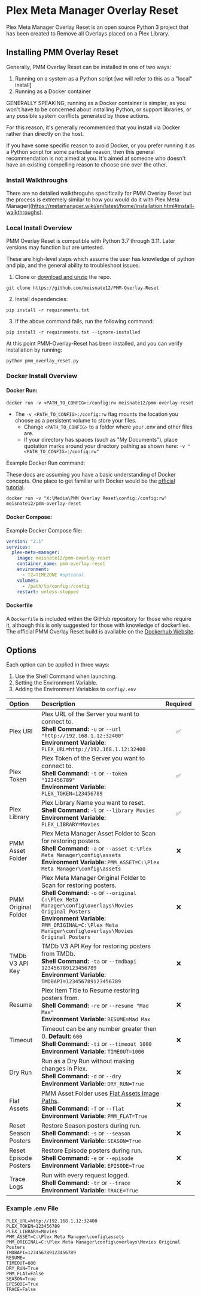 # Plex Meta Manager Overlay Reset

Plex Meta Manager Overlay Reset is an open source Python 3 project that has been created to Remove all Overlays placed on a Plex Library.

## Installing PMM Overlay Reset

Generally, PMM Overlay Reset can be installed in one of two ways:

1. Running on a system as a Python script [we will refer to this as a "local" install]
2. Running as a Docker container

GENERALLY SPEAKING, running as a Docker container is simpler, as you won't have to be concerned about installing Python, or support libraries, or any possible system conflicts generated by those actions.

For this reason, it's generally recommended that you install via Docker rather than directly on the host.

If you have some specific reason to avoid Docker, or you prefer running it as a Python script for some particular reason, then this general recommendation is not aimed at you.  It's aimed at someone who doesn't have an existing compelling reason to choose one over the other.

### Install Walkthroughs

There are no detailed walkthroguhs specifically for PMM Overlay Reset but the process is extremely similar to how you would do it with Plex Meta Manager](https://metamanager.wiki/en/latest/home/installation.html#install-walkthroughs).

### Local Install Overview

PMM Overlay Reset is compatible with Python 3.7 through 3.11. Later versions may function but are untested.

These are high-level steps which assume the user has knowledge of python and pip, and the general ability to troubleshoot issues. 

1. Clone or [download and unzip](https://github.com/meisnate12/PMM-Overlay-Reset/archive/refs/heads/master.zip) the repo.

```shell
git clone https://github.com/meisnate12/PMM-Overlay-Reset
```
2. Install dependencies:

```shell
pip install -r requirements.txt
```

3. If the above command fails, run the following command:

```shell
pip install -r requirements.txt --ignore-installed
```

At this point PMM-Overlay-Reset has been installed, and you can verify installation by running:

```shell
python pmm_overlay_reset.py
```

### Docker Install Overview

#### Docker Run:

```shell
docker run -v <PATH_TO_CONFIG>:/config:rw meisnate12/pmm-overlay-reset
```
* The `-v <PATH_TO_CONFIG>:/config:rw` flag mounts the location you choose as a persistent volume to store your files.
  * Change `<PATH_TO_CONFIG>` to a folder where your .env and other files are.
  * If your directory has spaces (such as "My Documents"), place quotation marks around your directory pathing as shown here: `-v "<PATH_TO_CONFIG>:/config:rw"`

Example Docker Run command:

These docs are assuming you have a basic understanding of Docker concepts.  One place to get familiar with Docker would be the [official tutorial](https://www.docker.com/101-tutorial/).

```shell
docker run -v "X:\Media\PMM Overlay Reset\config:/config:rw" meisnate12/pmm-overlay-reset
```

#### Docker Compose:

Example Docker Compose file:
```yaml
version: "2.1"
services:
  plex-meta-manager:
    image: meisnate12/pmm-overlay-reset
    container_name: pmm-overlay-reset
    environment:
      - TZ=TIMEZONE #optional
    volumes:
      - /path/to/config:/config
    restart: unless-stopped
```

#### Dockerfile

A `Dockerfile` is included within the GitHub repository for those who require it, although this is only suggested for those with knowledge of dockerfiles. The official PMM Overlay Reset build is available on the [Dockerhub Website](https://hub.docker.com/r/meisnate12/pmm-overlay-reset).

## Options

Each option can be applied in three ways:

1. Use the Shell Command when launching.
2. Setting the Environment Variable.
3. Adding the Environment Variables to `config/.env` 

| Option                | Description                                                                                                                                                                                                                                                                       | Required |
|:----------------------|:----------------------------------------------------------------------------------------------------------------------------------------------------------------------------------------------------------------------------------------------------------------------------------|:--------:|
| Plex URl              | Plex URL of the Server you want to connect to.<br>**Shell Command:** `-u` or `--url "http://192.168.1.12:32400"`<br>**Environment Variable:** `PLEX_URL=http://192.168.1.12:32400`                                                                                                | &#9989;  |
| Plex Token            | Plex Token of the Server you want to connect to.<br>**Shell Command:** `-t` or `--token "123456789"`<br>**Environment Variable:** `PLEX_TOKEN=123456789`                                                                                                                          | &#9989;  |
| Plex Library          | Plex Library Name you want to reset.<br>**Shell Command:** `-l` or `--library Movies`<br>**Environment Variable:** `PLEX_LIBRARY=Movies`                                                                                                                                          | &#9989;  |
| PMM Asset Folder      | Plex Meta Manager Asset Folder to Scan for restoring posters.<br>**Shell Command:** `-a` or `--asset C:\Plex Meta Manager\config\assets`<br>**Environment Variable:** `PMM_ASSET=C:\Plex Meta Manager\config\assets`                                                              | &#10060; |
| PMM Original Folder   | Plex Meta Manager Original Folder to Scan for restoring posters.<br>**Shell Command:** `-o` or `--original C:\Plex Meta Manager\config\overlays\Movies Original Posters`<br>**Environment Variable:** `PMM_ORIGINAL=C:\Plex Meta Manager\config\overlays\Movies Original Posters` | &#10060; |
| TMDb V3 API Key       | TMDb V3 API Key for restoring posters from TMDb.<br>**Shell Command:** `-ta` or `--tmdbapi 123456789123456789`<br>**Environment Variable:** `TMDBAPI=123456789123456789`                                                                                                          | &#10060; |
| Resume                | Plex Item Title to Resume restoring posters from.<br>**Shell Command:** `-re` or `--resume "Mad Max"`<br>**Environment Variable:** `RESUME=Mad Max`                                                                                                                               | &#10060; |
| Timeout               | Timeout can be any number greater then 0. **Default:** `600`<br>**Shell Command:** `-ti` or `--timeout 1000`<br>**Environment Variable:** `TIMEOUT=1000`                                                                                                                          | &#10060; |
| Dry Run               | Run as a Dry Run without making changes in Plex.<br>**Shell Command:** `-d` or `--dry`<br>**Environment Variable:** `DRY_RUN=True`                                                                                                                                                | &#10060; |
| Flat Assets           | PMM Asset Folder uses [Flat Assets Image Paths](https://metamanager.wiki/en/latest/home/guides/assets.html#asset-naming).<br>**Shell Command:** `-f` or `--flat`<br>**Environment Variable:** `PMM_FLAT=True`                                                                     | &#10060; |
| Reset Season Posters  | Restore Season posters during run.<br>**Shell Command:** `-s` or `--season`<br>**Environment Variable:** `SEASON=True`                                                                                                                                                            | &#10060; |
| Reset Episode Posters | Restore Episode posters during run.<br>**Shell Command:** `-e` or `--episode`<br>**Environment Variable:** `EPISODE=True`                                                                                                                                                         | &#10060; |
| Trace Logs            | Run with every request logged.<br>**Shell Command:** `-tr` or `--trace`<br>**Environment Variable:** `TRACE=True`                                                                                                                                                                 | &#10060; |


### Example .env File
```
PLEX_URL=http://192.168.1.12:32400
PLEX_TOKEN=123456789
PLEX_LIBRARY=Movies
PMM_ASSET=C:\Plex Meta Manager\config\assets
PMM_ORIGINAL=C:\Plex Meta Manager\config\overlays\Movies Original Posters
TMDBAPI=123456789123456789
RESUME=
TIMEOUT=600
DRY_RUN=True
PMM_FLAT=False
SEASON=True
EPISODE=True
TRACE=False
```